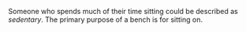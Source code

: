 Someone who spends much of their time sitting could be described as _sedentary_. The primary purpose of a
bench is for sitting on.

